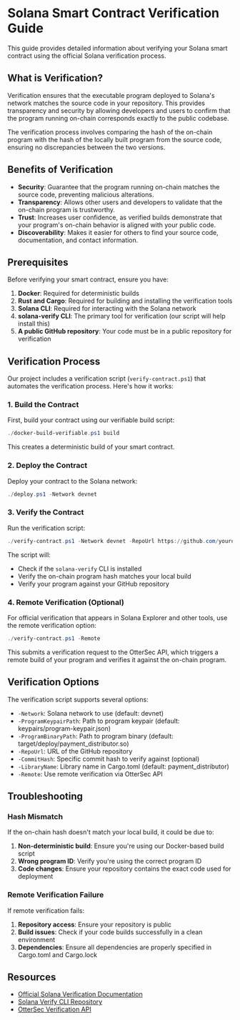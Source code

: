# Solana Smart Contract Verification Guide

This guide provides detailed information about verifying your Solana smart contract using the official Solana verification process.

## What is Verification?

Verification ensures that the executable program deployed to Solana's network matches the source code in your repository. This provides transparency and security by allowing developers and users to confirm that the program running on-chain corresponds exactly to the public codebase.

The verification process involves comparing the hash of the on-chain program with the hash of the locally built program from the source code, ensuring no discrepancies between the two versions.

## Benefits of Verification

- **Security**: Guarantee that the program running on-chain matches the source code, preventing malicious alterations.
- **Transparency**: Allows other users and developers to validate that the on-chain program is trustworthy.
- **Trust**: Increases user confidence, as verified builds demonstrate that your program's on-chain behavior is aligned with your public code.
- **Discoverability**: Makes it easier for others to find your source code, documentation, and contact information.

## Prerequisites

Before verifying your smart contract, ensure you have:

1. **Docker**: Required for deterministic builds
2. **Rust and Cargo**: Required for building and installing the verification tools
3. **Solana CLI**: Required for interacting with the Solana network
4. **solana-verify CLI**: The primary tool for verification (our script will help install this)
5. **A public GitHub repository**: Your code must be in a public repository for verification

## Verification Process

Our project includes a verification script (`verify-contract.ps1`) that automates the verification process. Here's how it works:

### 1. Build the Contract

First, build your contract using our verifiable build script:

```powershell
./docker-build-verifiable.ps1 build
```

This creates a deterministic build of your smart contract.

### 2. Deploy the Contract

Deploy your contract to the Solana network:

```powershell
./deploy.ps1 -Network devnet
```

### 3. Verify the Contract

Run the verification script:

```powershell
./verify-contract.ps1 -Network devnet -RepoUrl https://github.com/yourusername/SimoDistribution
```

The script will:
- Check if the `solana-verify` CLI is installed
- Verify the on-chain program hash matches your local build
- Verify your program against your GitHub repository

### 4. Remote Verification (Optional)

For official verification that appears in Solana Explorer and other tools, use the remote verification option:

```powershell
./verify-contract.ps1 -Remote
```

This submits a verification request to the OtterSec API, which triggers a remote build of your program and verifies it against the on-chain program.

## Verification Options

The verification script supports several options:

- `-Network`: Solana network to use (default: devnet)
- `-ProgramKeypairPath`: Path to program keypair (default: keypairs/program-keypair.json)
- `-ProgramBinaryPath`: Path to program binary (default: target/deploy/payment_distributor.so)
- `-RepoUrl`: URL of the GitHub repository
- `-CommitHash`: Specific commit hash to verify against (optional)
- `-LibraryName`: Library name in Cargo.toml (default: payment_distributor)
- `-Remote`: Use remote verification via OtterSec API

## Troubleshooting

### Hash Mismatch

If the on-chain hash doesn't match your local build, it could be due to:

1. **Non-deterministic build**: Ensure you're using our Docker-based build script
2. **Wrong program ID**: Verify you're using the correct program ID
3. **Code changes**: Ensure your repository contains the exact code used for deployment

### Remote Verification Failure

If remote verification fails:

1. **Repository access**: Ensure your repository is public
2. **Build issues**: Check if your code builds successfully in a clean environment
3. **Dependencies**: Ensure all dependencies are properly specified in Cargo.toml and Cargo.lock

## Resources

- [Official Solana Verification Documentation](https://docs.solana.com/developing/deployed-programs/deploying#verifiable-builds)
- [Solana Verify CLI Repository](https://github.com/Ellipsis-Labs/solana-verifiable-build)
- [OtterSec Verification API](https://verify.osec.io)